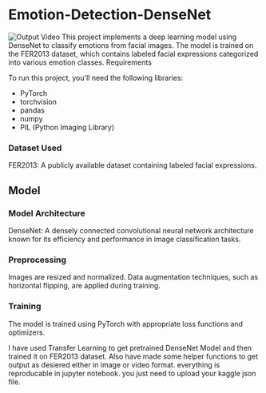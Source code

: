 # Emotion-Detection-DenseNet
![Output Video](https://github.com/PranavInani/Emotion-Detection-DenseNet/blob/main/Output%20Video.gif)
This project implements a deep learning model using DenseNet to classify emotions from facial images. The model is trained on the FER2013 dataset, which contains labeled facial expressions categorized into various emotion classes.
Requirements

To run this project, you'll need the following libraries:
-  PyTorch
- torchvision
- pandas
- numpy
- PIL (Python Imaging Library)

### Dataset Used
FER2013: A publicly available dataset containing labeled facial expressions.

## Model
### Model Architecture
DenseNet: A densely connected convolutional neural network architecture known for its efficiency and performance in image classification tasks.

### Preprocessing
Images are resized and normalized.
    Data augmentation techniques, such as horizontal flipping, are applied during training.

### Training
The model is trained using PyTorch with appropriate loss functions and optimizers.

I have used Transfer Learning to get pretrained DenseNet Model and then trained it on FER2013 dataset. Also have made some helper functions to get output as desiered either in image or video format.
everything is reproducable in jupyter notebook. you just need to upload your kaggle json file.
